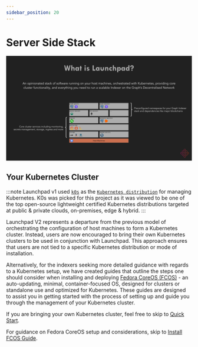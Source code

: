 ```yaml
---
sidebar_position: 20
---
```

# Server Side Stack

![Server Side Stack](/img/launchpad-server-side-stack.svg)

## Your Kubernetes Cluster


:::note
Launchpad v1 used [`k0s`](https://k0sproject.io/) as the [`Kubernetes distribution`](https://acloudguru.com/blog/engineering/which-kubernetes-distribution-is-right-for-you) for managing Kubernetes. K0s was picked for this project as it was viewed to be one of the top open-source lightweight certified Kubernetes distributions targeted at public & private clouds, on-premises, edge & hybrid.
:::

Launchpad V2 represents a departure from the previous model of orchestrating the configuration of host machines to form a Kubernetes cluster. Instead, users are now encouraged to bring their own Kubernetes clusters to be used in conjunction with Launchpad. This approach ensures that users are not tied to a specific Kubernetes distribution or mode of installation. 

Alternatively, for the indexers seeking more detailed guidance with regards to a Kubernetes setup, we have created guides that outline the steps one should consider when installing and deploying [Fedora CoreOS (FCOS)](https://docs.fedoraproject.org/en-US/fedora-coreos/) - an auto-updating, minimal, container-focused OS, designed for clusters or standalone use and optimized for Kubernetes. These guides are designed to assist you in getting started with the process of setting up and guide you through the management of your Kubernetes cluster.

If you are bringing your own Kubernetes cluster, feel free to skip to [Quick Start](quick-start). 

For guidance on Fedora CoreOS setup and considerations, skip to [Install FCOS Guide](guides/install-fcos).
